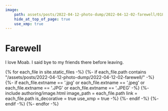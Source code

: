```yaml
---
image:
    path: assets/posts/2022-04-12-photo-dump/2022-04-12-02-farewell/018-arch.jpeg
    hide_at_top_of_page: true
    use_xmp: true
---
```


# Farewell

I love Moab. I said bye to my friends there before leaving.

{% for each_file in site.static_files -%}
    {%- if each_file.path
        contains "/assets/posts/2022-04-12-photo-dump/2022-04-12-02-farewell/"
    -%}
        {%- if each_file.extname == '.jpg'
            or each_file.extname == '.jpeg'
            or each_file.extname == '.JPG'
            or each_file.extname == '.JPEG'
        -%}
            {%- include authoring/image.html
                image_path = each_file.path
                link = each_file.path
                is_decorative = true
                use_xmp = true
            -%}
        {%- endif -%}
    {%- endif -%}
{%- endfor -%}
